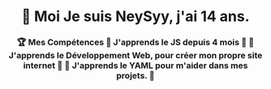 <h1 align="center">🧠 Moi Je suis NeySyy, j'ai 14 ans.</h1>
<h3 align="center">🏆 Mes Compétences 
  🐍 J'apprends le JS depuis 4 mois 🐍 
  💠 J'apprends le Développement Web, pour créer mon propre site internet 💠 
  🔐 J'apprends le YAML pour m'aider dans mes projets. 🔐</h3>
